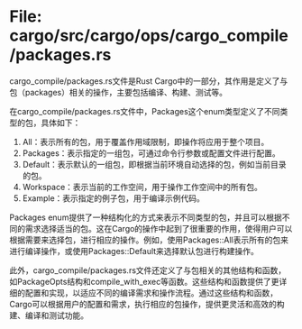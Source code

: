 # File: cargo/src/cargo/ops/cargo_compile/packages.rs

cargo_compile/packages.rs文件是Rust Cargo中的一部分，其作用是定义了与包（packages）相关的操作，主要包括编译、构建、测试等。

在cargo_compile/packages.rs文件中，Packages这个enum类型定义了不同类型的包，具体如下：
1. All：表示所有的包，用于覆盖作用域限制，即操作将应用于整个项目。
2. Packages：表示指定的一组包，可通过命令行参数或配置文件进行配置。
3. Default：表示默认的一组包，即根据当前环境自动选择的包，例如当前目录的包。
4. Workspace：表示当前的工作空间，用于操作工作空间中的所有包。
5. Example：表示指定的例子包，用于编译示例代码。

Packages enum提供了一种结构化的方式来表示不同类型的包，并且可以根据不同的需求选择适当的包。这在Cargo的操作中起到了很重要的作用，使得用户可以根据需要来选择包，进行相应的操作。例如，使用Packages::All表示所有的包来进行编译操作，或使用Packages::Default来选择默认包进行构建操作。

此外，cargo_compile/packages.rs文件还定义了与包相关的其他结构和函数，如PackageOpts结构和compile_with_exec等函数。这些结构和函数提供了更详细的配置和实现，以适应不同的编译需求和操作流程。通过这些结构和函数，Cargo可以根据用户的配置和需求，执行相应的包操作，提供更灵活和高效的构建、编译和测试功能。

